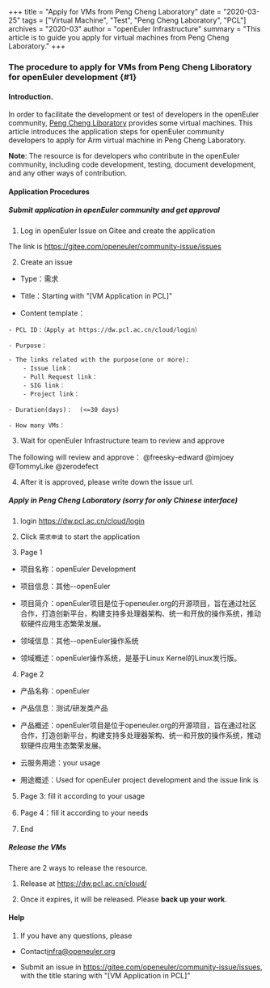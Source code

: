 +++
title = "Apply for VMs from Peng Cheng Laboratory"
date = "2020-03-25"
tags = ["Virtual Machine", "Test", "Peng Cheng Laboratory", "PCL"]
archives = "2020-03"
author = "openEuler Infrastructure"
summary = "This article is to guide you apply for virtual machines from Peng Cheng Laboratory."
+++


### The procedure to apply for VMs from Peng Cheng Liboratory for openEuler development {#1}


#### Introduction.

In order to facilitate the development or test of developers in the openEuler community, [Peng Cheng Liboratory](http://www.pcl.ac.cn/) provides some virtual machines. This article introduces the application steps for openEuler community developers to apply for Arm virtual machine in Peng Cheng Laboratory.

**Note**: The resource is for developers who contribute in the openEuler community, including code development, testing, document development, and any other ways of contribution.

#### Application Procedures

#####  Submit application in openEuler community and get approval

1. Log in openEuler Issue on Gitee and create the application

The link is <https://gitee.com/openeuler/community-issue/issues>

2. Create an issue

- Type：需求

- Title：Starting with "[VM Application in PCL]"

- Content template：

```
- PCL ID：（Apply at https://dw.pcl.ac.cn/cloud/login）

- Purpose：

- The links related with the purpose(one or more):
    - Issue link：
    - Pull Request link：
    - SIG link：
    - Project link：

- Duration(days)：  (<=30 days)

- How many VMs：

```

3. Wait for openEuler Infrastructure team to review and approve

The following will review and approve：
@freesky-edward
@imjoey
@TommyLike
@zerodefect


4. After it is approved, please write down the issue url.


##### Apply in Peng Cheng Laboratory (sorry for only Chinese interface)

1. login <https://dw.pcl.ac.cn/cloud/login>

2. Click `需求申请` to start the application

3. Page 1

- 项目名称：openEuler Development

- 项目信息：其他--openEuler

- 项目简介：openEuler项目是位于openeuler.org的开源项目，旨在通过社区合作，打造创新平台，构建支持多处理器架构、统一和开放的操作系统，推动软硬件应用生态繁荣发展。

- 领域信息：其他--openEuler操作系统

- 领域概述：openEuler操作系统，是基于Linux Kernel的Linux发行版。

4. Page 2

- 产品名称：openEuler

- 产品信息：测试/研发类产品

- 产品概述：openEuler项目是位于openeuler.org的开源项目，旨在通过社区合作，打造创新平台，构建支持多处理器架构、统一和开放的操作系统，推动软硬件应用生态繁荣发展。

- 云服务用途：your usage

- 用途概述：Used for openEuler project development and the issue link is <issue url>

5. Page 3: fill it according to your usage

6. Page 4：fill it according to your needs

7. End

##### Release the VMs

There are 2 ways to release the resource.

1. Release at <https://dw.pcl.ac.cn/cloud/>

2. Once it expires, it will be released. Please **back up your work**.

#### Help

1. If you have any questions, please

- Contact<infra@openeuler.org>

- Submit an issue in <https://gitee.com/openeuler/community-issue/issues>, with the title staring with  "[VM Application in PCL]"


<The end>

